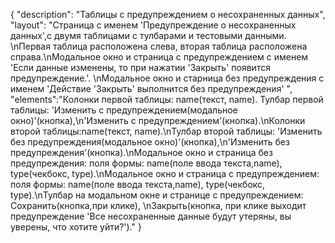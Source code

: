 {
"description": "Таблицы с предупреждением о несохраненных данных",
"layout": "Страница с именем 'Предупреждение о несохраненных данных',с двумя таблицами с тулбарами и тестовыми данными. \nПервая таблица расположена слева, вторая таблица расположена справа.\nМодальное окно и страница с предупреждением с именем 'Если данные изменены, то при нажатии 'Закрыть' появится предупреждение.'. \nМодальное окно и старница без предупреждения с именем 'Действие 'Закрыть' выполнится без предупреждения' ",
"elements":"Колонки первой таблицы: name(текст, name). Тулбар первой таблицы: 'Изменить с предупреждением(модальное окно)'(кнопка),\n'Изменить с предупреждением'(кнопка).\nКолонки второй таблицы:name(текст, name).\nТулбар второй таблицы: 'Изменить без предупреждения(модальное окно)'(кнопка),\n'Изменить без предупреждения'(кнопка).\nМодальное окно и страница без предупреждения: поля формы: name(поле ввода текста,name), type(чекбокс, type).\nМодальное окно и страница с предупреждением: поля формы: name(поле ввода текста,name), type(чекбокс, type).\nТулбар на модальном окне и странице с предупреждением: Сохранить(кнопка,при клике), \nЗакрыть(кнопка, при клике выходит предупреждение 'Все несохраненные данные будут утеряны, вы уверены, что хотите уйти?')."
}